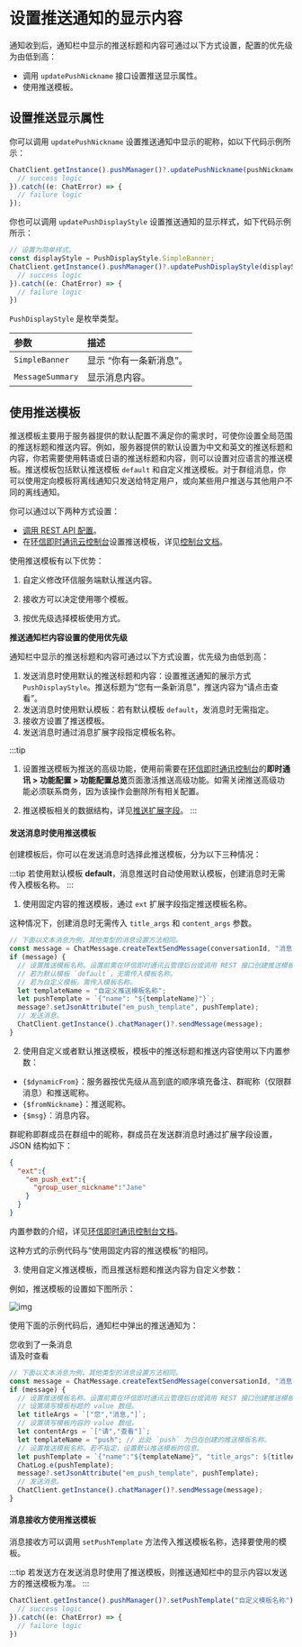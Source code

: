# 设置推送通知的显示内容

通知收到后，通知栏中显示的推送标题和内容可通过以下方式设置，配置的优先级为由低到高：

- 调用 `updatePushNickname` 接口设置推送显示属性。
- 使用推送模板。

## 设置推送显示属性

你可以调用 `updatePushNickname` 设置推送通知中显示的昵称，如以下代码示例所示：

```TypeScript
ChatClient.getInstance().pushManager()?.updatePushNickname(pushNickname).then(() => {
  // success logic
}).catch((e: ChatError) => {
  // failure logic
});
```

你也可以调用 `updatePushDisplayStyle` 设置推送通知的显示样式，如下代码示例所示：

```TypeScript
// 设置为简单样式。
const displayStyle = PushDisplayStyle.SimpleBanner;
ChatClient.getInstance().pushManager()?.updatePushDisplayStyle(displayStyle).then(() => {
  // success logic
}).catch((e: ChatError) => {
  // failure logic
})
```

`PushDisplayStyle` 是枚举类型。

| 参数             | 描述                    |
| :--------------- | :---------------------- |
| `SimpleBanner`   | 显示 “你有一条新消息”。 |
| `MessageSummary` | 显示消息内容。          |

## 使用推送模板

推送模板主要用于服务器提供的默认配置不满足你的需求时，可使你设置全局范围的推送标题和推送内容。例如，服务器提供的默认设置为中文和英文的推送标题和内容，你若需要使用韩语或日语的推送标题和内容，则可以设置对应语言的推送模板。推送模板包括默认推送模板 `default` 和自定义推送模板。对于群组消息，你可以使用定向模板将离线通知只发送给特定用户，或向某些用户推送与其他用户不同的离线通知。

你可以通过以下两种方式设置：

- [调用 REST API 配置](/document/server-side/push.html#使用推送模板)。
- 在[环信即时通讯云控制台](https://console.easemob.com/user/login)设置推送模板，详见[控制台文档](/product/enable_and_configure_IM.html#配置推送模板)。

使用推送模板有以下优势：

1. 自定义修改环信服务端默认推送内容。   

2. 接收方可以决定使用哪个模板。 

3. 按优先级选择模板使用方式。

**推送通知栏内容设置的使用优先级**

通知栏中显示的推送标题和内容可通过以下方式设置，优先级为由低到高：

1. 发送消息时使用默认的推送标题和内容：设置推送通知的展示方式 `PushDisplayStyle`。推送标题为“您有一条新消息”，推送内容为“请点击查看”。  
2. 发送消息时使用默认模板：若有默认模板 `default`，发消息时无需指定。
3. 接收方设置了推送模板。
4. 发送消息时通过消息扩展字段指定模板名称。

:::tip
1. 设置推送模板为推送的高级功能，使用前需要在[环信即时通讯控制台](https://console.easemob.com/user/login)的**即时通讯 > 功能配置 > 功能配置总览**页面激活推送高级功能。如需关闭推送高级功能必须联系商务，因为该操作会删除所有相关配置。

2. 推送模板相关的数据结构，详见[推送扩展字段](/server-side/push_extension.html)。
:::

#### **发送消息时使用推送模板**

创建模板后，你可以在发送消息时选择此推送模板，分为以下三种情况：

:::tip
若使用默认模板 **default**，消息推送时自动使用默认模板，创建消息时无需传入模板名称。
:::

1. 使用固定内容的推送模板，通过 `ext` 扩展字段指定推送模板名称。

这种情况下，创建消息时无需传入 `title_args` 和 `content_args` 参数。 

```TypeScript
// 下面以文本消息为例，其他类型的消息设置方法相同。
const message = ChatMessage.createTextSendMessage(conversationId, "消息内容");
if (message) {
  // 设置推送模板名称。设置前需在环信即时通讯云管理后台或调用 REST 接口创建推送模板。
  // 若为默认模板 `default`，无需传入模板名称。
  // 若为自定义模板，需传入模板名称。
  let templateName = "自定义推送模板名称";
  let pushTemplate = `{"name": "${templateName}"}`;
  message?.setJsonAttribute("em_push_template", pushTemplate);
  // 发送消息。
  ChatClient.getInstance().chatManager()?.sendMessage(message);
}
```

2. 使用自定义或者默认推送模板，模板中的推送标题和推送内容使用以下内置参数：
- `{$dynamicFrom}`：服务器按优先级从高到底的顺序填充备注、群昵称（仅限群消息）和推送昵称。
- `{$fromNickname}`：推送昵称。  
- `{$msg}`：消息内容。

群昵称即群成员在群组中的昵称，群成员在发送群消息时通过扩展字段设置，JSON 结构如下：

```json
{
  "ext":{
    "em_push_ext":{
      "group_user_nickname":"Jane"
    }
  }
}       
```

内置参数的介绍，详见[环信即时通讯控制台文档](/product/enable_and_configure_IM.html#使用默认推送模板)。

这种方式的示例代码与“使用固定内容的推送模板”的相同。

3. 使用自定义推送模板，而且推送标题和推送内容为自定义参数：

例如，推送模板的设置如下图所示：

![img](/images/android/push/push_template_custom.png)

使用下面的示例代码后，通知栏中弹出的推送通知为：

您收到了一条消息<br/>
请及时查看

```TypeScript
// 下面以文本消息为例，其他类型的消息设置方法相同。
const message = ChatMessage.createTextSendMessage(conversationId, "消息内容");
if (message) {
  // 设置推送模板名称。设置前需在环信即时通讯云管理后台或调用 REST 接口创建推送模板。
  // 设置填写模板标题的 value 数组。
  let titleArgs = `["您","消息,"]`;
  // 设置填写模板内容的 value 数组。
  let contentArgs = `["请","查看"]`;
  let templateName = "push"; // 此处 `push` 为已在创建的推送模版名称。
  // 设置推送模板名称。若不指定，设置默认推送模板的信息。
  let pushTemplate = `{"name":"${templateName}", "title_args": ${titleArgs}, "content_args": ${contentArgs}}`;
  ChatLog.e(pushTemplate);
  message?.setJsonAttribute("em_push_template", pushTemplate);
  // 发送消息。
  ChatClient.getInstance().chatManager()?.sendMessage(message);
}
```

#### **消息接收方使用推送模板**

消息接收方可以调用 `setPushTemplate` 方法传入推送模板名称，选择要使用的模板。

:::tip
若发送方在发送消息时使用了推送模板，则推送通知栏中的显示内容以发送方的推送模板为准。
:::

```TypeScript
ChatClient.getInstance().pushManager()?.setPushTemplate("自定义模板名称").then(() => {
  // success logic
}).catch((e: ChatError) => {
  // failure logic
})
```
